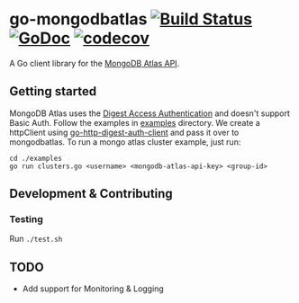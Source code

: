 # go-mongodbatlas [![Build Status](https://travis-ci.org/akshaykarle/go-mongodbatlas.svg?branch=master)](https://travis-ci.org/akshaykarle/go-mongodbatlas) [![GoDoc](https://godoc.org/github.com/akshaykarle/go-mongodbatlas/mongodb?status.png)](https://godoc.org/github.com/akshaykarle/go-mongodbatlas/mongodb) [![codecov](https://codecov.io/gh/akshaykarle/go-mongodbatlas/branch/master/graph/badge.svg)](https://codecov.io/gh/akshaykarle/go-mongodbatlas)
A Go client library for the [MongoDB Atlas API](https://docs.atlas.mongodb.com/api/).

## Getting started
MongoDB Atlas uses the [Digest Access Authentication](https://tools.ietf.org/html/rfc2069) and doesn't support Basic Auth. Follow the examples in [examples](/examples) directory. We create a httpClient using [go-http-digest-auth-client](https://github.com/xinsnake/go-http-digest-auth-client) and pass it over to mongodbatlas. To run a mongo atlas cluster example, just run:
```
cd ./examples
go run clusters.go <username> <mongodb-atlas-api-key> <group-id>
```

## Development & Contributing

### Testing
Run `./test.sh`

## TODO
* Add support for Monitoring & Logging
